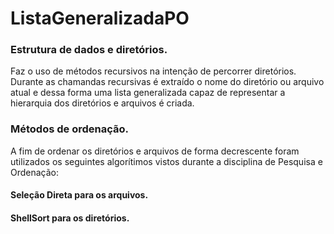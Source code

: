# ListaGeneralizadaPO

### Estrutura de dados e diretórios.
Faz o uso de métodos recursivos na intenção de percorrer diretórios.
Durante as chamandas recursivas é extraído o nome do diretório ou arquivo atual e 
dessa forma uma lista generalizada capaz de representar a hierarquia dos diretórios e arquivos é criada.

### Métodos de ordenação.
A fim de ordenar os diretórios e arquivos de forma decrescente
foram utilizados os seguintes algorítimos vistos durante a disciplina de Pesquisa e Ordenação:
#### Seleção Direta para os arquivos.
#### ShellSort para os diretórios.

